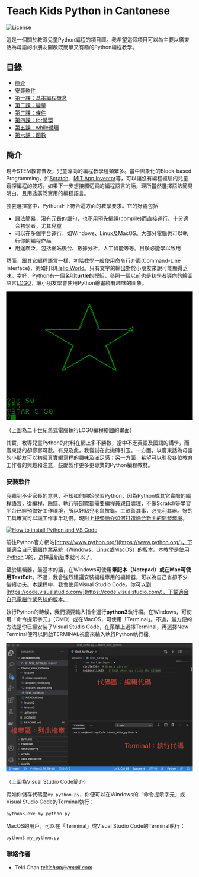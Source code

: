 # Teach Kids Python in Cantonese
[![License](https://img.shields.io/badge/license-MIT-green.svg)](/LICENSE) 

這是一個關於教導兒童Python編程的項目庫。我希望這個項目可以為主要以廣東話為母語的小朋友開啟既簡單又有趣的Python編程教學。 

## 目錄
- [簡介](#intro)
- [安裝軟件](#install)
- [第一課：基本編程概念](/lesson1/)
- [第二課：變量](/lesson2/)
- [第三課：條件](/lesson3/)
- [第四課：for循環](/lesson4/)
- [第五課：while循環](/lesson5/)
- [第六課：函數](/lesson6/)

<a name="intro"></a>

## 簡介
現今STEM教育普及，兒童導向的編程教學種類繁多。當中圖象化的Block-based Programming，如[Scratch](https://scratch.mit.edu/)、[MIT App Inventor](https://appinventor.mit.edu/)等，可以讓沒有編程經驗的兒童窺探編程的技巧。如果下一步想接觸切實的編程語言的話，理所當然選擇語法簡易明白，且用途廣泛實用的編程語言。

芸芸選擇當中，Python正正符合這方面的教學要求。它的好處包括
- 語法簡易，沒有冗長的語句，也不用預先編譯(compile)而直接運行。十分適合初學者，尤其兒童
- 可以在多個平台運行，如Windows、Linux及MacOS。大部分電腦也可以執行你的編程作品
- 用途廣泛，包括網站後台、數據分析，人工智能等等。日後必能學以致用

然而，跟其它編程語言一樣，初階教學一般使用命令行介面(Command-Line Interface)，例如打印[Hello World](https://zh.wikipedia.org/wiki/Hello_World)。只有文字的輸出對於小朋友來說可能顯得乏味。幸好，Python有一個名叫**turtle**的模組，參照一個以前也是初學者導向的繪圖語言[LOGO](https://zh.wikipedia.org/wiki/Logo_(%E7%A8%8B%E5%BA%8F%E8%AF%AD%E8%A8%80))，讓小朋友學會使用Python繪畫繞有趣味的圖象。

![LOGO in old computer](LOGO_in_old_computer.jpeg)

（上圖為二十世紀舊式電腦執行LOGO編程繪圖的畫面）

其實，教導兒童Python的材料在網上多不勝數，當中不乏英語及國語的講學，而廣東話的卻寥寥可數。有見及此，我嘗試在此拋磚引玉。一方面，以廣東話為母語的小朋友可以初嘗真實編寫程的趣味及滿足感；另一方面，希望可以引發各位教育工作者的興趣和注意，鼓勵製作更多更專業的Python編程教材。

<a name="install"></a>

### 安裝軟件
我聽到不少家長的意見，不知如何開始學習Python，因為Python或其它實際的編程語言，從編程、除錯、執行等部驟都需要編程員親自處理，不像Scratch等學習平台已經預備好工作環境，所以好點兒老鼠拉龜。工欲善其事，必先利其器。好的工具確實可以讓工作事半功倍。現附上[視頻簡介如何打造適合新手的開發環境](https://youtu.be/v0MixbRW2k8)。

[![How to install Python and VS Code](https://img.youtube.com/vi/v0MixbRW2k8/0.jpg)](https://youtu.be/v0MixbRW2k8)

前往Python官方網站[https://www.python.org/](https://www.python.org/)，下載適合自己電腦作業系統（Windows、Linux或MacOS）的版本。本教學是使用Python 3的，選擇最新版本就可以了。

至於編輯器，最基本的話，在Windows可使用**筆記本（Notepad）**或在Mac可使用**TextEdit**。不過，我會強烈建議安裝編程專用的編輯器，可以為自己省卻不少後續功夫。本課程中，我會使用Visual Studio Code。你可以到[https://code.visualstudio.com/](https://code.visualstudio.com/)，下載適合自己電腦作業系統的版本。

執行Python的時候，我們須要輸入指令運行**python3**執行檔。在Windows，可使用「命令提示字元」（CMD）或在MacOS，可使用「Terminal」。不過，最方便的方法是你已經安裝了Visual Studio Code，在菜單上選擇Terminal，再選擇New Terminal便可以開啟TERMINAL視窗來輸入執行Python執行檔。

![Introduction to VS Code](intro_vs_code_for_python.png)

（上圖為Visual Studio Code簡介）

假如你儲存代碼至`my_python.py`，你便可以在Windows的「命令提示字元」或Visual Studio Code的Terminal執行：
```cmd
python3.exe my_python.py
```

MacOS的用戶，可以在「Terminal」或Visual Studio Code的Terminal執行：
```zsh
python3 my_python.py
```

### 聯絡作者
- Teki Chan *tekichan@gmail.com*